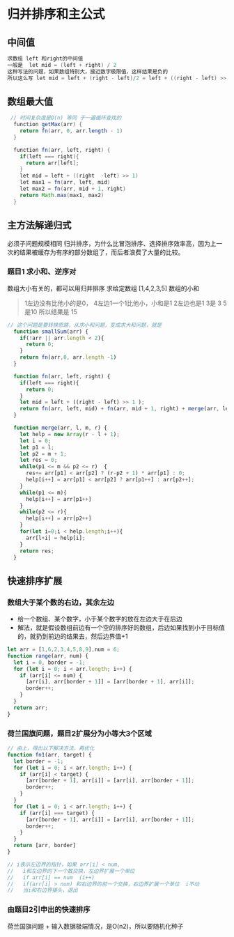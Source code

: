 # 归并排序和主公式
## 中间值
```c
求数组 left 和right的中间值
一般是  let mid = (left + right) / 2 
这种写法的问题，如果数组特别大，接近数字极限值，这样结果是负的
所以这么写 let mid = left + (right - left)/2 = left + ((right - left) >> 1 )
```

## 数组最大值
```java 
 // 时间复杂度是O(n) 等同 于一遍循环查找的
  function getMax(arr) {
    return fn(arr, 0, arr.length - 1)
  }

  function fn(arr, left, right) {
    if(left === right){
      return arr[left];
    }
    let mid = left + ((right  -left) >> 1)
    let max1 = fn(arr, left, mid)
    let max2 = fn(arr, mid + 1, right)
    return Math.max(max1, max2)
  }
```
## 主方法解递归式
必须子问题规模相同
归并排序，为什么比冒泡排序、选择排序效率高，因为上一次的结果被缓存为有序的部分数组了，而后者浪费了大量的比较。

### 题目1 求小和、逆序对
数组大小有关的，都可以用归并排序 
求给定数组 [1,4,2,3,5] 数组的小和

> 1左边没有比他小的是0，
>  4左边1一个1比他小，小和是1
>   2左边也是1 
>   3是 3 5是10 
>   所以结果是 15

```javascript
// 这个问题是要转换思路，从求小和问题，变成求大和问题，就是
  function smallSum(arr) {
    if(!arr || arr.length < 2){
      return 0;
    }
    return fn(arr,0, arr.length -1)
  }

  function fn(arr, left, right) {
    if(left === right){
      return 0;
    }
    let mid = left + ((right - left) >> 1 );
    return fn(arr, left, mid) + fn(arr, mid + 1, right) + merge(arr, left, mid, right)
  }

  function merge(arr, l, m, r) {
    let help = new Array(r - l + 1);
    let i = 0;
    let p1 = l;
    let p2 = m + 1;
    let res = 0;
    while(p1 <= m && p2 <= r)  {
      res+= arr[p1] < arr[p2] ? (r-p2 + 1) * arr[p1] : 0;
      help[i++] = arr[p1] < arr[p2] ? arr[p1++] : arr[p2++];
    }
    while(p1 <= m){
      help[i++] = arr[p1++]
    }
    while(p2 <= r){
      help[i++] = arr[p2++]
    }
    for(let i=0;i < help.length;i++){
      arr[l+i] = help[i];
    }
    return res;
  }
```
## 快速排序扩展
### 数组大于某个数的右边，其余左边
- 给一个数组、某个数字，小于某个数字的放在左边大于在后边
- 解法，就是假设数组前边有一个空的排序好的数组，后边如果找到小于目标值的，就扔到前边的结果去，然后边界值+1
```javascript
let arr = [1,6,2,3,4,5,8,9],num = 6;
function range(arr, num) {
  let i = 0, border = -1;
  for (let i = 0; i < arr.length; i++) {
    if (arr[i] <= num) {
      [arr[i], arr[border + 1]] = [arr[border + 1], arr[i]];
      border++;
    }
  }
  return arr;
}
```
### 荷兰国旗问题，题目2扩展分为小等大3个区域
```javascript
// 由上，得出以下解决方法，再优化
function fn1(arr, target) {
  let border = -1;
  for (let i = 0; i < arr.length; i++) {
    if (arr[i] < target) {
      [arr[border + 1], arr[i]] = [arr[i], arr[border + 1]];
      border++;
    }
  }
  for (let i = 0; i < arr.length; i++) {
    if (arr[i] === target) {
      [arr[border + 1], arr[i]] = [arr[i], arr[border + 1]];
      border++;
    }
  }
  return [arr, border]
}

// i表示左边界的指针，如果 arr[i] < num,
//   i和左边界的下一个数交换，左边界扩展一个单位
//   if arr[i] == num  (i++)
//   if(arr[i] > num) 和右边界的前一个交换，右边界扩展一个单位  i不动
//   当i和右边界接头，退出
```


### 由题目2引申出的快速排序
荷兰国旗问题 + 输入数据极端情况，是O(n2)，所以要随机化种子
  

